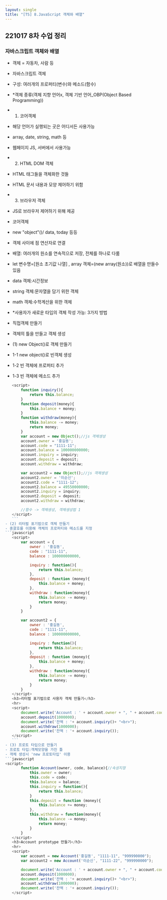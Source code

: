 ```yaml
---
layout: single
title: "[TS] 8.JavaScript 객체와 배열"
---
```


## 221017 8차 수업 정리
### 자바스크립트 객체와 배열

- 객체 = 자동차, 사람 등

- 자바스크립트 객체 
 - 구성: 여러개의 프로퍼티(변수)와 메소드(함수)

- *객체 종류(객체 지향 언어x, 객체 기반 언어_OBP(Object Based Programming))
 - 1. 코어객체
  - 해당 언어가 실행되는 곳은 어디서든 사용가능
  - array, date, string, math 등
  - 웹페이지 JS, 서버에서 사용가능
 - 2. HTML DOM 객체
  - HTML 태그들을 객체화한 것들
  - HTML 문서 내용과 모양 제어하기 위함
 - 3. 브라우저 객체
  - JS로 브라우저 제어하기 위해 제공

- 코어객체
 - new "object"()/ data, today 등등
 - 객체 사이에 점 연산자로 연결
 - 배열: 여러개의 원소를 연속적으로 저장, 전체를 하나로 다룸
 - let 변수명=[원소 초기값 나열] , array 객체=(new array(원소))로 배열을 만들수 있음

 - data 객체:시간정보
 - string 객체:문자열을 담기 위한 객체
 - math 객체:수학계산을 위한 객체

- *사용자가 새로운 타입의 객체 작성 가능: 3가지 방법
 - 직접객체 만들기
 - 객체의 틀을 만들고 객체 생성
 
- (1) new Object()로 객체 만들기
 - 1-1 new object()로 빈객체 생성
 - 1-2 빈 객체에 프로퍼티 추가
 - 1-3 빈 객체에 메소드 추가
 ```javascript
    <script>
        function inquiry(){
            return this.balance;
        }
        function deposit(money){
            this.balance + money;
        }
        function withdraw(money){
            this.balance -= money;
            return money;
        }
        var account = new Object();//js 객체생성
        account.owner = '홍길동';
        account.code = "1111-11";
        account.balance = 100000000000;
        account.inquiry = inquiry;
        account.deposit = deposit;
        account.withdraw = withdraw;

        var account2 = new Object();//js 객체생성
        account2.owner = '이순신';
        account2.code = "1111-12";
        account2.balance = 49550000000;
        account2.inquiry = inquiry;
        account2.deposit = deposit;
        account2.withdraw = withdraw;

        //함수 -> 객체생성, 객체생성법 1
    </script>
    ```
- (2) 리터럴 표기법으로 객체 만들기
 - 중괄호를 이용해 객체의 프로퍼티와 메소드를 지정
```javascript
    <script>
        var account = {
            owner : '홍길동',
            code : "1111-11",
            balance : 100000000000,

            inquiry : function(){
                return this.balance;
            },
            deposit : function (money){
                this.balance + money;
            },
            withdraw : function(money){
                this.balance -= money;
                return money;
            }
        }

        var account2 = {
            owner : '홍길동',
            code : "1111-11",
            balance : 100000000000,

            inquiry : function(){
                return this.balance;
            },
            deposit : function (money){
                this.balance + money;
            },
            withdraw : function(money){
                this.balance -= money;
                return money;
            }
        }
    </script>
    <h3>리터럴 표기법으로 사용자 객체 만들기</h3>
    <hr>
    <script>
        document.write('Account : ' + account.owner + ", " + account.code+ ", " + account.balance + "<br>");
        account.deposit(1000000);
        document.write('잔액 : '+ account.inquiry()+ "<br>");
        account.withdraw(1000000);
        document.write('잔액 : '+ account.inquiry());
    </script>
    ```
- (3) 프로토 타입으로 만들기
 - 프로토 타입:객체모양을 가진 틀
 - 객체 생성시 'new 프로토타입' 이용
```javascript
<script>
        function Account(owner, code, balance){//속성지정
            this.owner = owner;
            this.code = code;
            this.balance = balance;
            this.inquiry = function(){
                return this.balance;
            }
            this.deposit = function (money){
                this.balance += money;
            },
            this.withdraw = function(money){
                this.balance -= money;
                return money;
            }
        }
    </script>
    <h3>Account prototype 만들기</h3>
    <hr>
    <script>
        var account = new Account('홍길동', "1111-11", "999990000");
        var account2 = new Account('이순신', "1111-22", "999990000");

        document.write('Account : ' + account.owner + ", " + account.code+ ", " + account.balance + "<br>");
        account.deposit(1000000);
        document.write('잔액 : '+ account.inquiry()+ "<br>");
        account.withdraw(1000000);
        document.write('잔액 : '+ account.inquiry());
    </script>
```